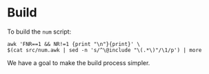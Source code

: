 # Build

To build the `num` script:

    awk 'FNR==1 && NR!=1 {print "\n"}{print}' \
    $(cat src/num.awk | sed -n 's/^\@include "\(.*\)"/\1/p') | more

We have a goal to make the build process simpler.

